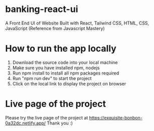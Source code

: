# banking-react-ui
A Front End UI of Website Built with React, Tailwind CSS, HTML, CSS, JavaScript (Reference from Javascript Mastery)

# How to run the app locally
1. Download the source code into your local machine
2. Make sure you have installed npm, nodejs
3. Run npm install to install all npm packages required
4. Run "npm run dev" to start the project
5. Click on the local link to display the project on browser

# Live page of the project
Please try the live page of the project at https://exquisite-bonbon-0a32dc.netlify.app/
Thank you :)

